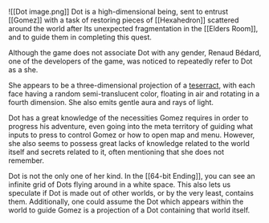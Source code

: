 ![[Dot image.png]]
Dot is a high-dimensional being, sent to entrust [[Gomez]] with a task of restoring pieces of [[Hexahedron]] scattered around the world after Its unexpected fragmentation in the [[Elders Room]], and to guide them in completing this quest.

Although the game does not associate Dot with any gender, Renaud Bédard, one of the developers of the game, was noticed to repeatedly refer to Dot as a she.

She appears to be a three-dimensional projection of a [teserract](https://en.wikipedia.org/wiki/Tesseract), with each face having a random semi-translucent color, floating in air and rotating in a fourth dimension. She also emits gentle aura and rays of light.

Dot has a great knowledge of the necessities Gomez requires in order to progress his adventure, even going into the meta territory of guiding what inputs to press to control Gomez or how to open map and menu. However, she also seems to possess great lacks of knowledge related to the world itself and secrets related to it, often mentioning that she does not remember.

Dot is not the only one of her kind. In the [[64-bit Ending]], you can see an infinite grid of Dots flying around in a white space. This also lets us speculate if Dot is made out of other worlds, or by the very least, contains them. Additionally, one could assume the Dot which appears within the world to guide Gomez is a projection of a Dot containing that world itself.

